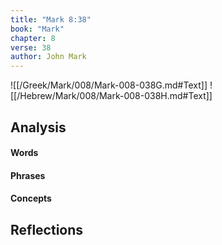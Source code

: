```yaml
---
title: "Mark 8:38"
book: "Mark"
chapter: 8
verse: 38
author: John Mark
---
```

![[/Greek/Mark/008/Mark-008-038G.md#Text]]
![[/Hebrew/Mark/008/Mark-008-038H.md#Text]]

## Analysis

#### Words

#### Phrases

#### Concepts

## Reflections
